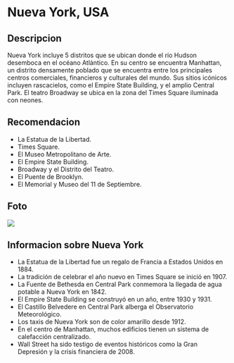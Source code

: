 # Nueva York, USA

## Descripcion

Nueva York incluye 5 distritos que se ubican donde el río Hudson desemboca en el océano Atlántico. En su centro se encuentra Manhattan, un distrito densamente poblado que se encuentra entre los principales centros comerciales, financieros y culturales del mundo. Sus sitios icónicos incluyen rascacielos, como el Empire State Building, y el amplio Central Park. El teatro Broadway se ubica en la zona del Times Square iluminada con neones.

## Recomendacion

- La Estatua de la Libertad. 
- Times Square. 
- El Museo Metropolitano de Arte. 
- El Empire State Building. 
- Broadway y el Distrito del Teatro. 
- El Puente de Brooklyn. 
- El Memorial y Museo del 11 de Septiembre. 

## Foto 

![](https://static.anuevayork.com/wp-content/uploads/2016/10/31155642/Top-20-cosas-que-hacer-en-Nueva-York.jpg)

## Informacion sobre Nueva York 

- La Estatua de la Libertad fue un regalo de Francia a Estados Unidos en 1884. 
- La tradición de celebrar el año nuevo en Times Square se inició en 1907. 
- La Fuente de Bethesda en Central Park conmemora la llegada de agua potable a Nueva York en 1842. 
- El Empire State Building se construyó en un año, entre 1930 y 1931. 
- El Castillo Belvedere en Central Park alberga el Observatorio Meteorológico. 
- Los taxis de Nueva York son de color amarillo desde 1912. 
- En el centro de Manhattan, muchos edificios tienen un sistema de calefacción centralizado. 
- Wall Street ha sido testigo de eventos históricos como la Gran Depresión y la crisis financiera de 2008. 